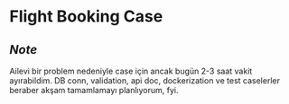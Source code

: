 # Flight Booking Case
## _Note_
Ailevi bir problem nedeniyle case için ancak bugün 2-3 saat vakit ayırabildim. DB conn, validation, api doc, dockerization ve test caselerler beraber akşam tamamlamayı planlıyorum, fyi.
